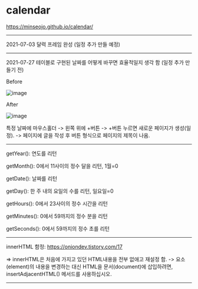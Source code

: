 # calendar
https://minseojo.github.io/calendar/

***
2021-07-03 달력 프레임 완성 (일정 추가 만들 예정)
***
2021-07-27 테이블로 구현된 날짜를 어떻게 바꾸면 효율적일지 생각 함 (일정 추가 만들기 전)

Before

![image](https://user-images.githubusercontent.com/64322765/127111947-55f38c0f-44bb-433d-a889-1d0fdb228576.png)

After

![image](https://user-images.githubusercontent.com/64322765/127111786-51d35e01-e424-48f9-acf8-1794366e21de.png)

특정 날짜에 마우스홀더 -> 왼쪽 위에 +버튼 -> +버튼 누르면 새로운 페이지가 생성(일정). -> 페이지에 글을 작성 후 버튼 형식으로 페이지의 제목이 나옴.

***
getYear():	연도를 리턴

getMonth():	0에서 11사이의 정수 달을 리턴, 1월=0

getDate():	날짜를 리턴

getDay(): 한 주 내의 요일의 수를 리턴, 일요일=0

getHours():	0에서 23사이의 정수 시간을 리턴

getMinutes():	0에서 59까지의 정수 분을 리턴

getSeconds():	0에서 59까지의 정수 초를 리턴
***
innerHTML 함정: https://oniondev.tistory.com/17 

=> innerHTML은 처음에 가지고 있던 HTML내용을 전부 없애고 재설정 함. -> 요소(element)의 내용을 변경하는 대신 HTML을 문서(document)에 삽입하려면, insertAdjacentHTML() 메서드를 사용하십시오.
***
